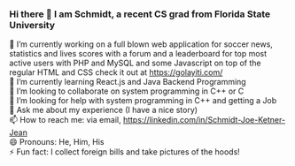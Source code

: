 ### Hi there 👋 I am Schmidt, a recent CS grad from Florida State University

<!--
**SchmidtJKJ/SchmidtJKJ** is a ✨ _special_ ✨ repository because its `README.md` (this file) appears on your GitHub profile.

Here are some ideas to get you started:

- 🔭 I’m currently working on a full blown web application for soccer news, statistic and lives scores with a forum and a leaderboard for top most active users with PHP and MySQL
- 🌱 I’m currently learning React and Java Backend Programming
- 👯 I’m looking to collaborate on system programming in C++ or C++
- 🤔 I’m looking for help with system programming in C++ and getting a Job
- 💬 Ask me about my experiences (I have a nice story)
- 📫 How to reach me: via email
- 😄 Pronouns: He, Him, His
- ⚡ Fun fact: I collect foreign bills
-->
🔭 I’m currently working on a full blown web application for soccer news, statistics and lives scores with a forum and a leaderboard for top most active users with PHP and MySQL and some Javascript on top of the regular HTML and CSS check it out at https://golayiti.com/ <br>
🌱 I’m currently learning React.js and Java Backend Programming <br>
👯 I’m looking to collaborate on system programming in C++ or C <br>
🤔 I’m looking for help with system programming in C++ and getting a Job <br>
💬 Ask me about my experience (I have a nice story) <br>
📫 How to reach me: via email, https://linkedin.com/in/Schmidt-Joe-Ketner-Jean<br>
😄 Pronouns: He, Him, His <br>
⚡ Fun fact: I collect foreign bills and take pictures of the hoods! <br>
